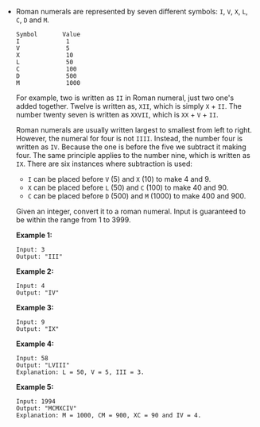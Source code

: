 ﻿- Roman numerals are represented by seven different symbols: `I`, `V`, `X`, `L`, `C`, `D` and `M`.

  ```
  Symbol       Value
  I             1
  V             5
  X             10
  L             50
  C             100
  D             500
  M             1000
  ```

  For example, two is written as `II` in Roman numeral, just two one's added together. Twelve is written as, `XII`, which is simply `X` + `II`. The number twenty seven is written as `XXVII`, which is `XX` + `V` + `II`.

  Roman numerals are usually written largest to smallest from left to right. However, the numeral for four is not `IIII`. Instead, the number four is written as `IV`. Because the one is before the five we subtract it making four. The same principle applies to the number nine, which is written as `IX`. There are six instances where subtraction is used:

  - `I` can be placed before `V` (5) and `X` (10) to make 4 and 9. 
  - `X` can be placed before `L` (50) and `C` (100) to make 40 and 90. 
  - `C` can be placed before `D` (500) and `M` (1000) to make 400 and 900.

  Given an integer, convert it to a roman numeral. Input is guaranteed to be within the range from 1 to 3999.

  **Example 1:**

  ```
  Input: 3
  Output: "III"
  ```

  **Example 2:**

  ```
  Input: 4
  Output: "IV"
  ```

  **Example 3:**

  ```
  Input: 9
  Output: "IX"
  ```

  **Example 4:**

  ```
  Input: 58
  Output: "LVIII"
  Explanation: L = 50, V = 5, III = 3.
  ```

  **Example 5:**

  ```
  Input: 1994
  Output: "MCMXCIV"
  Explanation: M = 1000, CM = 900, XC = 90 and IV = 4.
  ```
